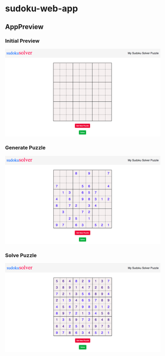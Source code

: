 # sudoku-web-app

## AppPreview

### Initial Preview

<p align="center">
  <img src="app_preview/initial_view.png" width="700" alt="accessibility text">
</p>


### Generate Puzzle

<p align="center">
  <img src="app_preview/generate_puzzle.png" width="700" alt="accessibility text">
</p>


### Solve Puzzle

<p align="center">
  <img src="app_preview/final_view.png" width="700" alt="accessibility text">
</p>
